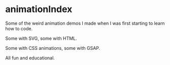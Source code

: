 # animationIndex
Some of the weird animation demos I made when I was first starting to learn how to code.

Some with SVG, some with HTML.

Some with CSS animations, some with GSAP.

All fun and educational.
